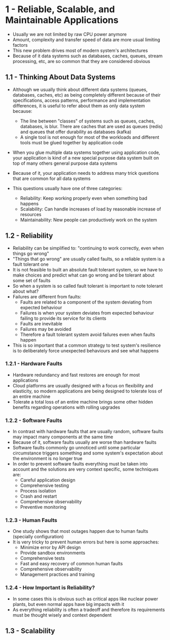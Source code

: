 # 1 - Reliable, Scalable, and Maintainable Applications

- Usually we are not limited by raw CPU power anymore
- Amount, complexity and transfer speed of data are more usual limiting factors
- This new problem drives most of modern system's architectures
- Because of it data systems such as databases, caches, queues, stream processing, etc, are so common that they are considered obvious

## 1.1 - Thinking About Data Systems

- Although we usually think about different data systems (queues, databases, caches, etc) as being completely different because of their specifications, access patterns, performance and implementation differences, it is useful to refer about them as only data system because:
    - The line between "classes" of systems such as queues, caches, databases, is blur. There are caches that are used as queues (redis) and queues that offer durability as databases (kafka)
    - A single tool is not enough for most of the workloads and different tools must be glued together by application code

- When you glue multiple data systems together using application code, your application is kind of a new special purpose data system built on top of many others general purpose data systems

- Because of it, your application needs to address many trick questions that are common for all data systems

- This questions usually have one of three categories:
    - Reliability: Keep working properly even when something bad happens
    - Scalability: Can handle increases of load by reasonable increase of resources
    - Maintainability: New people can productively work on the system

## 1.2 - Reliability

- Reliability can be simplified to: "continuing to work correctly, even when things go wrong"
- "Things that go wrong" are usually called faults, so a reliable system is a fault tolerant one
- It is not feasible to built an absolute fault tolerant system, so we have to make choices and predict what can go wrong and be tolerant about some set of faults
- So when a system is so called fault tolerant is important to note tolerant about what?
- Failures are different from faults:
    - Faults are related to a component of the system deviating from expected behaviour
    - Failures is when your system deviates from expected behaviour failing to provide its service for its clients
    - Faults are inevitable
    - Failures may be avoided
    - Therefore a fault tolerant system avoid failures even when faults happen
- This is so important that a common strategy to test system's resilience is to deliberately force unexpected behaviours and see what happens

### 1.2.1 - Hardware Faults
- Hardware redundancy and fast restores are enough for most applications 
- Cloud platforms are usually designed with a focus on flexibility and elasticity, so modern applications are being designed to tolerate loss of an entire machine
- Tolerate a total loss of an entire machine brings some other hidden benefits regarding operations with rolling upgrades

### 1.2.2 - Software Faults
- In contrast with hardware faults that are usually random, software faults may impact many components at the same time
- Because of it, software faults usually are worse than hardware faults
- Software faults commonly go unnoticed until some particular circumstance triggers something and some system's expectation about the environment is no longer true
- In order to prevent software faults everything must be taken into account and the solutions are very context specific, some techniques are:
    - Careful application design
    - Comprehensive testing
    - Process isolation
    - Crash and restart
    - Comprehensive observability
    - Preventive monitoring

### 1.2.3 - Human Faults
- One study shows that most outages happen due to human faults (specially configuration)
- It is very tricky to prevent human errors but here is some approaches:
    - Minimize error by API design
    - Provide sandbox environments
    - Comprehensive tests
    - Fast and easy recovery of common human faults
    - Comprehensive observability
    - Management practices and training

### 1.2.4 - How Important is Reliability?
- In some cases this is obvious such as critical apps like nuclear power plants, but even normal apps have big impacts with it
- As everything reliability is often a tradeoff and therefore its requirements must be thought wisely and context dependent

## 1.3 - Scalability